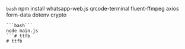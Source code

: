 ```bash```
npm install whatsapp-web.js qrcode-terminal fluent-ffmpeg axios form-data dotenv crypto
```
```bash```
node main.js
```# ttfb
# ttfb

